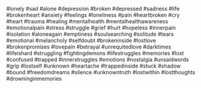 #lonely #sad #alone #depression #broken #depressed #sadness #life #brokenheart #anxiety #feelings #loneliness #pain #heartbroken #cry #heart #trauma #healing #mentalhealth #mentalhealthawareness #emotionalpain #stress #struggle #grief #hurt #hopeless #innerpain #isolation #aloneagain #emptiness #soulsearching #solitude #tears #emotional #melancholy #selfdoubt #brokeninside #lostlove #brokenpromises #lovepain #betrayal #unrequitedlove #darktimes #lifeishard #struggling #fightingdemons #lifestruggles #memories #lost #confused #trapped #innerstruggles #emotions #nostalgia #unsaidwords #grip #lostself #unknown #heartache #trappedinside #stuck #shadow #bound #freedomdreams #silence #unknowntruth #lostwithin #lostthoughts #drowninginmemories